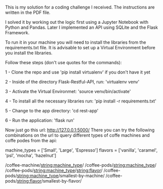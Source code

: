 This is my solution for a coding challenge I received. The instructions are written in the PDF file.

I solved it by working out the logic first using a Jupyter Notebook with Python and Pandas. Later I implemented an API using
SQLite and the Flask Framework.

To run it in your machine you will need to install the libraries from the requirements.txt file.
It is advisable to set up a Virtual Environment before you install the libraries.

Follow these steps (don't use quotes for the commands):

1 - Clone the repo and use 'pip install virtualenv' if you don't have it yet

2 - Inside of the directory Flask-Restful-API, run: 'virtualenv venv'

3 - Activate the Virtual Environmet: 'source venv/bin/activate'

4 - To install all the necessary libraries run: 'pip install -r requirements.txt'

5 - Change to the app directory: 'cd rest-app' 

6 - Run the application: 'flask run'

Now just go this url: http://127.0.0.1:5000/
There you can try the following combinations on the url to query different types of coffe machines and coffe podes from the api:

machine_types = ['Small', 'Large', 'Espresso']
flavors = ['vanilla', 'caramel', 'psl', 'mocha', 'hazelnut']

/coffee-machine/<string:machine_type>/
/coffee-pods/<string:machine_type>/
/coffee-pods/<string:machine_type>/<string:flavor>/
/coffee-pods/<string:machine_type>/smallest-by-machine/
/coffee-pods/<string:flavor>/smallest-by-flavor/
